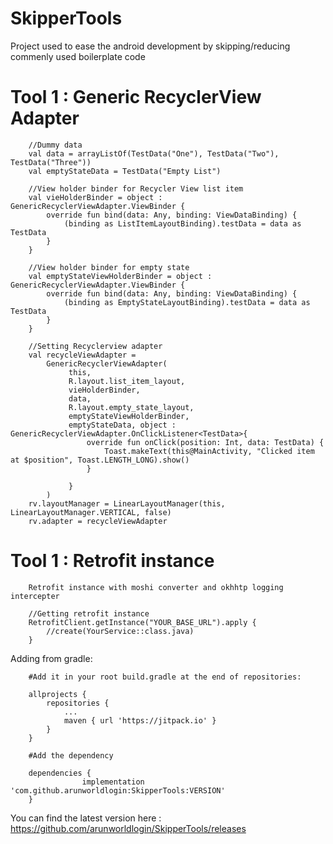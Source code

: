 # SkipperTools
Project used to ease the android development by skipping/reducing commenly used boilerplate code

# Tool 1 : Generic RecyclerView Adapter

        //Dummy data
        val data = arrayListOf(TestData("One"), TestData("Two"), TestData("Three"))
        val emptyStateData = TestData("Empty List")

        //View holder binder for Recycler View list item
        val vieHolderBinder = object : GenericRecyclerViewAdapter.ViewBinder {
            override fun bind(data: Any, binding: ViewDataBinding) {
                (binding as ListItemLayoutBinding).testData = data as TestData
            }
        }

        //View holder binder for empty state
        val emptyStateViewHolderBinder = object : GenericRecyclerViewAdapter.ViewBinder {
            override fun bind(data: Any, binding: ViewDataBinding) {
                (binding as EmptyStateLayoutBinding).testData = data as TestData
            }
        }

        //Setting Recyclerview adapter
        val recycleViewAdapter =
            GenericRecyclerViewAdapter(
                 this,
                 R.layout.list_item_layout,
                 vieHolderBinder,
                 data,
                 R.layout.empty_state_layout,
                 emptyStateViewHolderBinder,
                 emptyStateData, object : GenericRecyclerViewAdapter.OnClickListener<TestData>{
                     override fun onClick(position: Int, data: TestData) {
                         Toast.makeText(this@MainActivity, "Clicked item at $position", Toast.LENGTH_LONG).show()
                     }

                 }
            )
        rv.layoutManager = LinearLayoutManager(this, LinearLayoutManager.VERTICAL, false)
        rv.adapter = recycleViewAdapter

# Tool 1 : Retrofit instance

        Retrofit instance with moshi converter and okhhtp logging intercepter

        //Getting retrofit instance
        RetrofitClient.getInstance("YOUR_BASE_URL").apply {
            //create(YourService::class.java)
        }


Adding from gradle:

        #Add it in your root build.gradle at the end of repositories:

        allprojects {
            repositories {
                ...
                maven { url 'https://jitpack.io' }
            }
        }

        #Add the dependency

        dependencies {
        	        implementation 'com.github.arunworldlogin:SkipperTools:VERSION'
        }

You can find the latest version here : https://github.com/arunworldlogin/SkipperTools/releases
